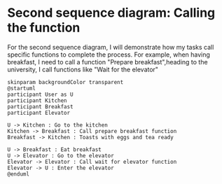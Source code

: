 # Second sequence diagram: Calling the function

For the second sequence diagram, I will demonstrate how my tasks call specific functions to complete the process. For example, when having breakfast, I need to call a function "Prepare breakfast",heading to the university, I call functions like "Wait for the elevator" 


```plantuml
skinparam backgroundColor transparent
@startuml
participant User as U
participant Kitchen
participant Breakfast
participant Elevator

U -> Kitchen : Go to the kitchen
Kitchen -> Breakfast : Call prepare breakfast function
Breakfast -> Kitchen : Toasts with eggs and tea ready

U -> Breakfast : Eat breakfast
U -> Elevator : Go to the elevator
Elevator -> Elevator : Call wait for elevator function
Elevator -> U : Enter the elevator
@enduml
```